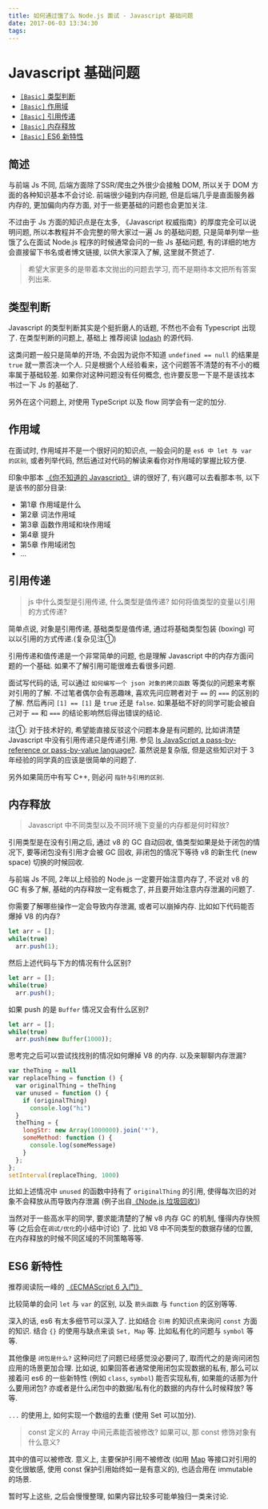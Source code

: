 ```yaml
---
title: 如何通过饿了么 Node.js 面试 - Javascript 基础问题
date: 2017-06-03 13:34:30
tags:
---
```


# Javascript 基础问题

* [`[Basic]` 类型判断](/sections/zh-cn/common.md#类型判断)
* [`[Basic]` 作用域](/sections/zh-cn/common.md#作用域)
* [`[Basic]` 引用传递](/sections/zh-cn/common.md#引用传递)
* [`[Basic]` 内存释放](/sections/zh-cn/common.md#内存释放)
* [`[Basic]` ES6 新特性](/sections/zh-cn/common.md#es6-新特性)


## 简述

与前端 Js 不同, 后端方面除了SSR/爬虫之外很少会接触 DOM, 所以关于 DOM 方面的各种知识基本不会讨论. 前端很少碰到内存问题, 但是后端几乎是直面服务器内存的, 更加偏向内存方面, 对于一些更基础的问题也会更加关注.

不过由于 Js 方面的知识点是在太多, 《Javascript 权威指南》的厚度完全可以说明问题, 所以本教程并不会完整的带大家过一遍 Js 的基础问题, 只是简单列举一些饿了么在面试 Node.js 程序的时候通常会问的一些 Js 基础问题, 有的详细的地方会直接留下书名或者博文链接, 以供大家深入了解, 这里就不赘述了.

> 希望大家更多的是带着本文抛出的问题去学习, 而不是期待本文把所有答案列出来.

## 类型判断

Javascript 的类型判断其实是个挺折磨人的话题, 不然也不会有 Typescript 出现了. 在类型判断的问题上, 基础上 推荐阅读 [lodash](https://github.com/lodash/lodash) 的源代码.

这类问题一般只是简单的开场, 不会因为说你不知道 `undefined == null` 的结果是 `true` 就一票否决一个人. 只是根据个人经验看来，这个问题答不清楚的有不小的概率属于基础较差. 如果你对这种问题没有任何概念, 也许要反思一下是不是该找本书过一下 Js 的基础了.

另外在这个问题上, 对使用 TypeScript 以及 flow 同学会有一定的加分.

## 作用域

在面试时, 作用域并不是一个很好问的知识点, 一般会问的是 `es6 中 let 与 var 的区别`, 或者列举代码, 然后通过对代码的解读来看你对作用域的掌握比较方便. 

印象中那本 [《你不知道的 Javascript》](https://book.douban.com/subject/26351021/) 讲的很好了, 有兴趣可以去看那本书, 以下是该书的部分目录:

* 第1章 作用域是什么
* 第2章 词法作用域
* 第3章 函数作用域和块作用域
* 第4章 提升
* 第5章 作用域闭包
* ...

## 引用传递

> <a name="q-value"></a> js 中什么类型是引用传递, 什么类型是值传递? 如何将值类型的变量以引用的方式传递?

简单点说, 对象是引用传递, 基础类型是值传递, 通过将基础类型包装 (boxing) 可以以引用的方式传递.(复杂见注①)

引用传递和值传递是一个非常简单的问题, 也是理解 Javascript 中的内存方面问题的一个基础. 如果不了解引用可能很难去看很多问题.

面试写代码的话, 可以通过 `如何编写一个 json 对象的拷贝函数` 等类似的问题来考察对引用的了解.
不过笔者偶尔会有恶趣味, 喜欢先问应聘者对于 `==` 的 `===` 的区别的了解. 然后再问 `[1] == [1]` 是 `true` 还是 `false`. 如果基础不好的同学可能会被自己对于 `==` 和 `===` 的结论影响然后得出错误的结论.

注①: 对于技术好的, 希望能直接反驳这个问题本身是有问题的, 比如讲清楚 Javascript 中没有引用传递只是传递引用. 参见 [Is JavaScript a pass-by-reference or pass-by-value language?](http://stackoverflow.com/questions/518000/is-javascript-a-pass-by-reference-or-pass-by-value-language). 虽然说是复杂版, 但是这些知识对于 3年经验的同学真的应该是很简单的问题了.

另外如果简历中有写 C++, 则必问 `指针与引用的区别`.

## 内存释放

> <a name="q-mem"></a> Javascript 中不同类型以及不同环境下变量的内存都是何时释放?

引用类型是在没有引用之后, 通过 v8 的 GC 自动回收, 值类型如果是处于闭包的情况下, 要等闭包没有引用才会被 GC 回收, 非闭包的情况下等待 v8 的新生代 (new space) 切换的时候回收.

与前端 Js 不同, 2年以上经验的 Node.js 一定要开始注意内存了, 不说对 v8 的 GC 有多了解, 基础的内存释放一定有概念了, 并且要开始注意内存泄漏的问题了.

你需要了解哪些操作一定会导致内存泄漏, 或者可以崩掉内存. 比如如下代码能否爆掉 V8 的内存?

```javascript
let arr = [];
while(true)
  arr.push(1);
```

然后上述代码与下方的情况有什么区别?

```javascript
let arr = [];
while(true)
  arr.push();
```

如果 push 的是 `Buffer` 情况又会有什么区别?

```javascript
let arr = [];
while(true)
  arr.push(new Buffer(1000));
```

思考完之后可以尝试找找别的情况如何爆掉 V8 的内存. 以及来聊聊内存泄漏?

```javascript
var theThing = null  
var replaceThing = function () {
  var originalThing = theThing
  var unused = function () {
    if (originalThing)
      console.log("hi")
  }
  theThing = {
    longStr: new Array(1000000).join('*'),
    someMethod: function () {
      console.log(someMessage)
    }
  };
};
setInterval(replaceThing, 1000)
```

比如上述情况中 `unused` 的函数中持有了 `originalThing` 的引用, 使得每次旧的对象不会释放从而导致内存泄漏 (例子出自[《Node.js 垃圾回收》](https://eggggger.xyz/2016/10/22/node-gc/))

当然对于一些高水平的同学, 要求能清楚的了解 v8 内存 GC 的机制, 懂得内存快照等 (之后会在`调试/优化`的小结中讨论) 了. 比如 V8 中不同类型的数据存储的位置, 在内存释放的时候不同区域的不同策略等等.

## ES6 新特性

推荐阅读阮一峰的 [《ECMAScript 6 入门》](http://es6.ruanyifeng.com/)

比较简单的会问 `let` 与 `var` 的区别, 以及 `箭头函数` 与 `function` 的区别等等.

深入的话, es6 有太多细节可以深入了. 比如结合 `引用` 的知识点来询问 `const` 方面的知识. 结合 `{}` 的使用与缺点来谈 `Set, Map` 等. 比如私有化的问题与 `symbol` 等等.

其他像是 `闭包是什么?` 这种问烂了问题已经感觉没必要问了, 取而代之的是询问闭包应用的场景更加合理. 比如说, 如果回答者通常使用闭包实现数据的私有, 那么可以接着问 es6 的一些新特性 (例如 `class`, `symbol`) 能否实现私有, 如果能的话那为什么要用闭包? 亦或者是什么闭包中的数据/私有化的数据的内存什么时候释放? 等等.

`...` 的使用上, 如何实现一个数组的去重 (使用 Set 可以加分).

> <a name="q-const"></a> const 定义的 Array 中间元素能否被修改? 如果可以, 那 const 修饰对象有什么意义?

其中的值可以被修改. 意义上, 主要保护引用不被修改 (如用 [Map](https://developer.mozilla.org/en/docs/Web/JavaScript/Reference/Global_Objects/Map) 等接口对引用的变化很敏感, 使用 const 保护引用始终如一是有意义的), 也适合用在 immutable 的场景.

暂时写上这些, 之后会慢慢整理, 如果内容比较多可能单独归一类来讨论.
